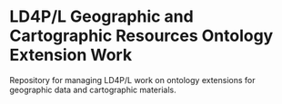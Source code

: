 # LD4P/L Geographic and Cartographic Resources Ontology Extension Work

Repository for managing LD4P/L work on ontology extensions for geographic data and cartographic materials.
